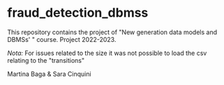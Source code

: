 # fraud_detection_dbmss
This repository contains the project of "New generation data models and DBMSs' " course.
Project 2022-2023.

_Nota:_ For issues related to the size it was not possible to load the csv relating to the "transitions"

Martina Baga & Sara Cinquini
